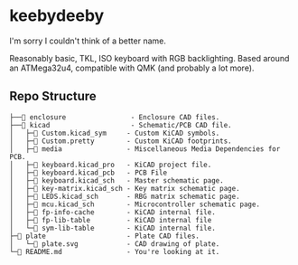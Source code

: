 # keebydeeby

I'm sorry I couldn't think of a better name.

Reasonably basic, TKL, ISO keyboard with RGB backlighting. Based around an
ATMega32u4, compatible with QMK (and probably a lot more).

## Repo Structure

```
├──📁 enclosure                - Enclosure CAD files.
├──📁 kicad                    - Schematic/PCB CAD file.
│   ├─📁 Custom.kicad_sym     - Custom KiCAD symbols.
│   ├─📁 Custom.pretty        - Custom KiCAD footprints.
│   ├─📁 media                - Miscellaneous Media Dependencies for PCB.
│   ├─📄 keyboard.kicad_pro   - KiCAD project file.
│   ├─📄 keyboard.kicad_pcb   - PCB File
│   ├─📄 keyboard.kicad_sch   - Master schematic page.
│   ├─📄 key-matrix.kicad_sch - Key matrix schematic page.
│   ├─📄 LEDS.kicad_sch       - RBG matrix schematic page.
│   ├─📄 mcu.kicad_sch        - Microcontroller schematic page.
│   ├─📄 fp-info-cache        - KiCAD internal file.
│   ├─📄 fp-lib-table         - KiCAD internal file
│   └─📄 sym-lib-table        - KiCAD internal file.
├─📁 plate                    - Plate CAD files.
│   └─📄 plate.svg            - CAD drawing of plate.
└─📄 README.md                - You're looking at it.
```
